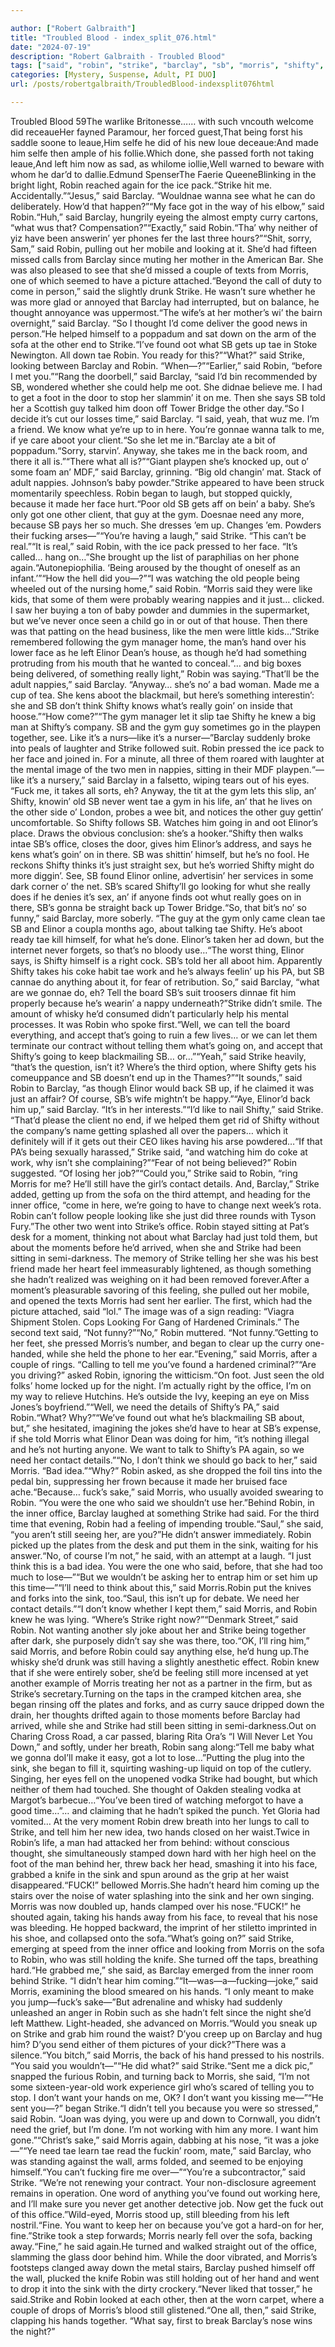 ```yaml
---

author: ["Robert Galbraith"]
title: "Troubled Blood - index_split_076.html"
date: "2024-07-19"
description: "Robert Galbraith - Troubled Blood"
tags: ["said", "robin", "strike", "barclay", "sb", "morris", "shifty", "tae", "elinor", "hand", "still", "face", "get", "back", "gym", "need", "office", "looking", "one", "thought", "say", "like", "never", "going", "tell"]
categories: [Mystery, Suspense, Adult, PI DUO]
url: /posts/robertgalbraith/TroubledBlood-indexsplit076html

---
```



Troubled Blood
59The warlike Britonesse…… with such vncouth welcome did receaueHer fayned Paramour, her forced guest,That being forst his saddle soone to leaue,Him selfe he did of his new loue deceaue:And made him selfe then ample of his follie.Which done, she passed forth not taking leaue,And left him now as sad, as whilome iollie,Well warned to beware with whom he dar’d to dallie.Edmund SpenserThe Faerie QueeneBlinking in the bright light, Robin reached again for the ice pack.“Strike hit me. Accidentally.”“Jesus,” said Barclay. “Wouldnae wanna see what he can do deliberately. How’d that happen?”“My face got in the way of his elbow,” said Robin.“Huh,” said Barclay, hungrily eyeing the almost empty curry cartons, “what wus that? Compensation?”“Exactly,” said Robin.“Tha’ why neither of yiz have been answerin’ yer phones fer the last three hours?”“Shit, sorry, Sam,” said Robin, pulling out her mobile and looking at it. She’d had fifteen missed calls from Barclay since muting her mother in the American Bar. She was also pleased to see that she’d missed a couple of texts from Morris, one of which seemed to have a picture attached.“Beyond the call of duty to come in person,” said the slightly drunk Strike. He wasn’t sure whether he was more glad or annoyed that Barclay had interrupted, but on balance, he thought annoyance was uppermost.“The wife’s at her mother’s wi’ the bairn overnight,” said Barclay. “So I thought I’d come deliver the good news in person.”He helped himself to a poppadum and sat down on the arm of the sofa at the other end to Strike.“I’ve found oot what SB gets up tae in Stoke Newington. All down tae Robin. You ready for this?”“What?” said Strike, looking between Barclay and Robin. “When—?”“Earlier,” said Robin, “before I met you.”“Rang the doorbell,” said Barclay, “said I’d bin recommended by SB, wondered whether she could help me oot. She didnae believe me. I had to get a foot in the door to stop her slammin’ it on me. Then she says SB told her a Scottish guy talked him doon off Tower Bridge the other day.“So I decide it’s cut our losses time,” said Barclay. “I said, yeah, that wuz me. I’m a friend. We know what ye’re up to in here. You’re gonnae wanna talk to me, if ye care aboot your client.“So she let me in.”Barclay ate a bit of poppadum.“Sorry, starvin’. Anyway, she takes me in the back room, and there it all is.”“There what all is?”“Giant playpen she’s knocked up, out o’ some foam an’ MDF,” said Barclay, grinning. “Big old changin’ mat. Stack of adult nappies. Johnson’s baby powder.”Strike appeared to have been struck momentarily speechless. Robin began to laugh, but stopped quickly, because it made her face hurt.“Poor old SB gets aff on bein’ a baby. She’s only got one other client, that guy at the gym. Doesnae need any more, because SB pays her so much. She dresses ’em up. Changes ’em. Powders their fucking arses—”“You’re having a laugh,” said Strike. “This can’t be real.”“It is real,” said Robin, with the ice pack pressed to her face. “It’s called… hang on…”She brought up the list of paraphilias on her phone again.“Autonepiophilia. ‘Being aroused by the thought of oneself as an infant.’”“How the hell did you—?”“I was watching the old people being wheeled out of the nursing home,” said Robin. “Morris said they were like kids, that some of them were probably wearing nappies and it just… clicked. I saw her buying a ton of baby powder and dummies in the supermarket, but we’ve never once seen a child go in or out of that house. Then there was that patting on the head business, like the men were little kids…”Strike remembered following the gym manager home, the man’s hand over his lower face as he left Elinor Dean’s house, as though he’d had something protruding from his mouth that he wanted to conceal.“… and big boxes being delivered, of something really light,” Robin was saying.“That’ll be the adult nappies,” said Barclay. “Anyway… she’s no’ a bad woman. Made me a cup of tea. She kens aboot the blackmail, but here’s something interestin’: she and SB don’t think Shifty knows what’s really goin’ on inside that hoose.”“How come?”“The gym manager let it slip tae Shifty he knew a big man at Shifty’s company. SB and the gym guy sometimes go in the playpen together, see. Like it’s a nurs—like it’s a nurser—”Barclay suddenly broke into peals of laughter and Strike followed suit. Robin pressed the ice pack to her face and joined in. For a minute, all three of them roared with laughter at the mental image of the two men in nappies, sitting in their MDF playpen.“—like it’s a nursery,” said Barclay in a falsetto, wiping tears out of his eyes. “Fuck me, it takes all sorts, eh? Anyway, the tit at the gym lets this slip, an’ Shifty, knowin’ old SB never went tae a gym in his life, an’ that he lives on the other side o’ London, probes a wee bit, and notices the other guy gettin’ uncomfortable. So Shifty follows SB. Watches him going in and oot Elinor’s place. Draws the obvious conclusion: she’s a hooker.“Shifty then walks intae SB’s office, closes the door, gives him Elinor’s address, and says he kens what’s goin’ on in there. SB was shittin’ himself, but he’s no fool. He reckons Shifty thinks it’s just straight sex, but he’s worried Shifty might do more diggin’. See, SB found Elinor online, advertisin’ her services in some dark corner o’ the net. SB’s scared Shifty’ll go looking for whut she really does if he denies it’s sex, an’ if anyone finds oot whut really goes on in there, SB’s gonna be straight back up Tower Bridge.“So, that bit’s no’ so funny,” said Barclay, more soberly. “The guy at the gym only came clean tae SB and Elinor a coupla months ago, about talking tae Shifty. He’s aboot ready tae kill himself, for what he’s done. Elinor’s taken her ad down, but the internet never forgets, so that’s no bloody use…“The worst thing, Elinor says, is Shifty himself is a right cock. SB’s told her all aboot him. Apparently Shifty takes his coke habit tae work and he’s always feelin’ up his PA, but SB cannae do anything about it, for fear of retribution. So,” said Barclay, “what are we gonnae do, eh? Tell the board SB’s suit troosers dinnae fit him properly because he’s wearin’ a nappy underneath?”Strike didn’t smile. The amount of whisky he’d consumed didn’t particularly help his mental processes. It was Robin who spoke first.“Well, we can tell the board everything, and accept that’s going to ruin a few lives… or we can let them terminate our contract without telling them what’s going on, and accept that Shifty’s going to keep blackmailing SB… or…”“Yeah,” said Strike heavily, “that’s the question, isn’t it? Where’s the third option, where Shifty gets his comeuppance and SB doesn’t end up in the Thames?”“It sounds,” said Robin to Barclay, “as though Elinor would back SB up, if he claimed it was just an affair? Of course, SB’s wife mightn’t be happy.”“Aye, Elinor’d back him up,” said Barclay. “It’s in her interests.”“I’d like to nail Shifty,” said Strike. “That’d please the client no end, if we helped them get rid of Shifty without the company’s name getting splashed all over the papers… which it definitely will if it gets out their CEO likes having his arse powdered…“If that PA’s being sexually harassed,” Strike said, “and watching him do coke at work, why isn’t she complaining?”“Fear of not being believed?” Robin suggested. “Of losing her job?”“Could you,” Strike said to Robin, “ring Morris for me? He’ll still have the girl’s contact details. And, Barclay,” Strike added, getting up from the sofa on the third attempt, and heading for the inner office, “come in here, we’re going to have to change next week’s rota. Robin can’t follow people looking like she just did three rounds with Tyson Fury.”The other two went into Strike’s office. Robin stayed sitting at Pat’s desk for a moment, thinking not about what Barclay had just told them, but about the moments before he’d arrived, when she and Strike had been sitting in semi-darkness. The memory of Strike telling her she was his best friend made her heart feel immeasurably lightened, as though something she hadn’t realized was weighing on it had been removed forever.After a moment’s pleasurable savoring of this feeling, she pulled out her mobile, and opened the texts Morris had sent her earlier. The first, which had the picture attached, said “lol.” The image was of a sign reading: “Viagra Shipment Stolen. Cops Looking For Gang of Hardened Criminals.” The second text said, “Not funny?”“No,” Robin muttered. “Not funny.”Getting to her feet, she pressed Morris’s number, and began to clear up the curry one-handed, while she held the phone to her ear.“Evening,” said Morris, after a couple of rings. “Calling to tell me you’ve found a hardened criminal?”“Are you driving?” asked Robin, ignoring the witticism.“On foot. Just seen the old folks’ home locked up for the night. I’m actually right by the office, I’m on my way to relieve Hutchins. He’s outside the Ivy, keeping an eye on Miss Jones’s boyfriend.”“Well, we need the details of Shifty’s PA,” said Robin.“What? Why?”“We’ve found out what he’s blackmailing SB about, but,” she hesitated, imagining the jokes she’d have to hear at SB’s expense, if she told Morris what Elinor Dean was doing for him, “it’s nothing illegal and he’s not hurting anyone. We want to talk to Shifty’s PA again, so we need her contact details.”“No, I don’t think we should go back to her,” said Morris. “Bad idea.”“Why?” Robin asked, as she dropped the foil tins into the pedal bin, suppressing her frown because it made her bruised face ache.“Because… fuck’s sake,” said Morris, who usually avoided swearing to Robin. “You were the one who said we shouldn’t use her.”Behind Robin, in the inner office, Barclay laughed at something Strike had said. For the third time that evening, Robin had a feeling of impending trouble.“Saul,” she said, “you aren’t still seeing her, are you?”He didn’t answer immediately. Robin picked up the plates from the desk and put them in the sink, waiting for his answer.“No, of course I’m not,” he said, with an attempt at a laugh. “I just think this is a bad idea. You were the one who said, before, that she had too much to lose—”“But we wouldn’t be asking her to entrap him or set him up this time—”“I’ll need to think about this,” said Morris.Robin put the knives and forks into the sink, too.“Saul, this isn’t up for debate. We need her contact details.”“I don’t know whether I kept them,” said Morris, and Robin knew he was lying. “Where’s Strike right now?”“Denmark Street,” said Robin. Not wanting another sly joke about her and Strike being together after dark, she purposely didn’t say she was there, too.“OK, I’ll ring him,” said Morris, and before Robin could say anything else, he’d hung up.The whisky she’d drunk was still having a slightly anesthetic effect. Robin knew that if she were entirely sober, she’d be feeling still more incensed at yet another example of Morris treating her not as a partner in the firm, but as Strike’s secretary.Turning on the taps in the cramped kitchen area, she began rinsing off the plates and forks, and as curry sauce dripped down the drain, her thoughts drifted again to those moments before Barclay had arrived, while she and Strike had still been sitting in semi-darkness.Out on Charing Cross Road, a car passed, blaring Rita Ora’s “I Will Never Let You Down,” and softly, under her breath, Robin sang along:“Tell me baby what we gonna doI’ll make it easy, got a lot to lose…”Putting the plug into the sink, she began to fill it, squirting washing-up liquid on top of the cutlery. Singing, her eyes fell on the unopened vodka Strike had bought, but which neither of them had touched. She thought of Oakden stealing vodka at Margot’s barbecue…“You’ve been tired of watching meforgot to have a good time…”… and claiming that he hadn’t spiked the punch. Yet Gloria had vomited… At the very moment Robin drew breath into her lungs to call to Strike, and tell him her new idea, two hands closed on her waist.Twice in Robin’s life, a man had attacked her from behind: without conscious thought, she simultaneously stamped down hard with her high heel on the foot of the man behind her, threw back her head, smashing it into his face, grabbed a knife in the sink and spun around as the grip at her waist disappeared.“FUCK!” bellowed Morris.She hadn’t heard him coming up the stairs over the noise of water splashing into the sink and her own singing. Morris was now doubled up, hands clamped over his nose.“FUCK!” he shouted again, taking his hands away from his face, to reveal that his nose was bleeding. He hopped backward, the imprint of her stiletto imprinted in his shoe, and collapsed onto the sofa.“What’s going on?” said Strike, emerging at speed from the inner office and looking from Morris on the sofa to Robin, who was still holding the knife. She turned off the taps, breathing hard.“He grabbed me,” she said, as Barclay emerged from the inner room behind Strike. “I didn’t hear him coming.”“It—was—a—fucking—joke,” said Morris, examining the blood smeared on his hands. “I only meant to make you jump—fuck’s sake—”But adrenaline and whisky had suddenly unleashed an anger in Robin such as she hadn’t felt since the night she’d left Matthew. Light-headed, she advanced on Morris.“Would you sneak up on Strike and grab him round the waist? D’you creep up on Barclay and hug him? D’you send either of them pictures of your dick?”There was a silence.“You bitch,” said Morris, the back of his hand pressed to his nostrils. “You said you wouldn’t—”“He did what?” said Strike.“Sent me a dick pic,” snapped the furious Robin, and turning back to Morris, she said, “I’m not some sixteen-year-old work experience girl who’s scared of telling you to stop. I don’t want your hands on me, OK? I don’t want you kissing me—”“He sent you—?” began Strike.“I didn’t tell you because you were so stressed,” said Robin. “Joan was dying, you were up and down to Cornwall, you didn’t need the grief, but I’m done. I’m not working with him any more. I want him gone.”“Christ’s sake,” said Morris again, dabbing at his nose, “it was a joke—”“Ye need tae learn tae read the fuckin’ room, mate,” said Barclay, who was standing against the wall, arms folded, and seemed to be enjoying himself.“You can’t fucking fire me over—”“You’re a subcontractor,” said Strike. “We’re not renewing your contract. Your non-disclosure agreement remains in operation. One word of anything you’ve found out working here, and I’ll make sure you never get another detective job. Now get the fuck out of this office.”Wild-eyed, Morris stood up, still bleeding from his left nostril.“Fine. You want to keep her on because you’ve got a hard-on for her, fine.”Strike took a step forwards; Morris nearly fell over the sofa, backing away.“Fine,” he said again.He turned and walked straight out of the office, slamming the glass door behind him. While the door vibrated, and Morris’s footsteps clanged away down the metal stairs, Barclay pushed himself off the wall, plucked the knife Robin was still holding out of her hand and went to drop it into the sink with the dirty crockery.“Never liked that tosser,” he said.Strike and Robin looked at each other, then at the worn carpet, where a couple of drops of Morris’s blood still glistened.“One all, then,” said Strike, clapping his hands together. “What say, first to break Barclay’s nose wins the night?”
